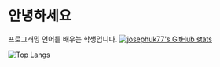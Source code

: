 # 안녕하세요

프로그래밍 언어를 배우는 학생입니다.
[![josephuk77's GitHub stats](https://github-readme-stats.vercel.app/api?username=josephuk77)](https://github.com/anuraghazra/github-readme-stats)


[![Top Langs](https://github-readme-stats.vercel.app/api/top-langs/?username=josephuk77)](https://github.com/anuraghazra/github-readme-stats)